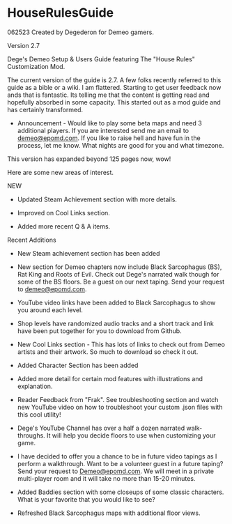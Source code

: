 # HouseRulesGuide
062523 Created by Degederon for Demeo gamers.

Version 2.7

Dege's Demeo Setup & Users Guide featuring The "House Rules" Customization Mod.

The current version of the guide is 2.7. A few folks recently referred to this guide as a bible or a wiki. 
I am flattered. Starting to get user feedback now ands that is fantastic. Its telling me that the content
is getting read and hopefully absorbed in some capacity. This started out as a mod guide and has certainly
transformed. 

- Announcement - Would like to play some beta maps and need 3 additional players. If you are interested send me an email to demeo@epomd.com. If you like to raise hell and have fun in the process, let me know. What nights are good for you and what timezone.

This version has expanded beyond 125 pages now, wow! 

Here are some new areas of interest.

NEW
- Updated Steam Achievement section with more details. 

- Improved on Cool Links section. 

- Added more recent Q & A items.

Recent Additions

- New Steam achievement section has been added

- New section for Demeo chapters now include Black Sarcophagus (BS), Rat King and Roots of Evil. Check out Dege's
  narrated walk though for some of the BS floors. Be a guest on our next taping. Send your request to 
  demeo@epomd.com.

- YouTube video links have been added to Black Sarcophagus to show you around each level.

- Shop levels have randomized audio tracks and a short track and link have been put together for you to download
  from Github.

- New Cool Links section - This has lots of links to check out from Demeo artists and their artwork. So much to
  download so check it out. 

- Added Character Section has been added

- Added more detail for certain mod features with illustrations and explanation.

- Reader Feedback from "Frak". See troubleshooting section and watch new YouTube video on how to troubleshoot
  your custom .json files with this cool utility!

- Dege's YouTube Channel has over a half a dozen narrated walk-throughs. It will help you decide floors to use
  when customizing your game. 

- I have decided to offer you a chance to be in future video tapings as I perform
  a walkthrough. Want to be a volunteer guest in a future taping? Send your request to Demeo@epomd.com. We will
  meet in a private multi-player room and it will take no more than 15-20 minutes.

- Added Baddies section with some closeups of some classic characters. What is your favorite that you would like
  to see?

- Refreshed Black Sarcophagus maps with additional floor views. 
